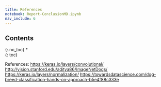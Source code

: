 ```yaml
---
title: References
notebook: Report-ConclusionMD.ipynb
nav_include: 6
---
```


## Contents
{:.no_toc}
*  
{: toc}




References:
https://keras.io/layers/convolutional/
http://vision.stanford.edu/aditya86/ImageNetDogs/
https://keras.io/layers/normalization/
https://towardsdatascience.com/dog-breed-classification-hands-on-approach-b5e4f88c333e

